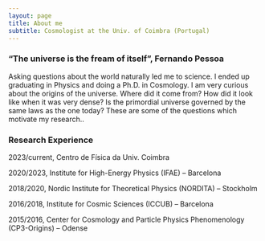 ```yaml
---
layout: page
title: About me
subtitle: Cosmologist at the Univ. of Coimbra (Portugal)
---
```



### “The universe is the fream of itself”, Fernando Pessoa

Asking questions about the world naturally led me to science. I ended up graduating in Physics and doing a Ph.D. in Cosmology. I am very curious about the origins of the universe. Where did it come from? How did it look like when it was very dense? Is the primordial universe governed by the same laws as the one today? These are some of the questions which motivate my research..

### Research Experience

2023/current, Centro de Física da Univ. Coimbra

2020/2023, Institute for High-Energy Physics (IFAE) – Barcelona

2018/2020, Nordic Institute for Theoretical Physics (NORDITA) – Stockholm

2016/2018, Institute for Cosmic Sciences (ICCUB) – Barcelona

2015/2016, Center for Cosmology and Particle Physics Phenomenology (CP3-Origins) – Odense

